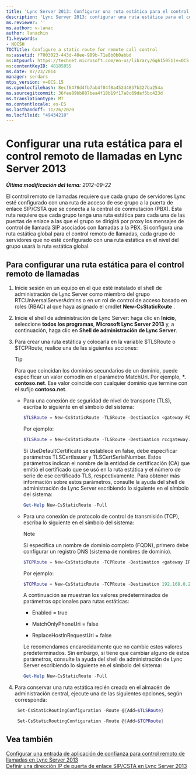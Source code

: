 ```yaml
---
title: 'Lync Server 2013: Configurar una ruta estática para el control remoto de llamadas'
description: 'Lync Server 2013: configurar una ruta estática para el control remoto de llamadas.'
ms.reviewer: ''
ms.author: v-lanac
author: lanachin
f1.keywords:
- NOCSH
TOCTitle: Configure a static route for remote call control
ms:assetid: f7003023-443d-48ee-989b-71e8b0b0abbd
ms:mtpsurl: https://technet.microsoft.com/en-us/library/Gg615051(v=OCS.15)
ms:contentKeyID: 48185855
ms.date: 07/23/2014
manager: serdars
mtps_version: v=OCS.15
ms.openlocfilehash: 8ecf6478d4fb7ab4f04f8a452d4837b327ba254a
ms.sourcegitcommit: 36fee89bb887bea4f18b19f17a8c69daf5bc423d
ms.translationtype: MT
ms.contentlocale: es-ES
ms.lasthandoff: 11/26/2020
ms.locfileid: "49434210"
---
```

# <a name="configure-a-static-route-for-remote-call-control-in-lync-server-2013"></a>Configurar una ruta estática para el control remoto de llamadas en Lync Server 2013

<div data-xmlns="http://www.w3.org/1999/xhtml">

<div class="topic" data-xmlns="http://www.w3.org/1999/xhtml" data-msxsl="urn:schemas-microsoft-com:xslt" data-cs="https://msdn.microsoft.com/">

<div data-asp="https://msdn2.microsoft.com/asp">



</div>

<div id="mainSection">

<div id="mainBody">

<span> </span>

_**Última modificación del tema:** 2012-09-22_

El control remoto de llamadas requiere que cada grupo de servidores Lync esté configurado con una ruta de acceso de ese grupo a la puerta de enlace SIP/CSTA que se conecta a la central de conmutación (PBX). Esta ruta requiere que cada grupo tenga una ruta estática para cada una de las puertas de enlace a las que el grupo se dirigirá por proxy los mensajes de control de llamada SIP asociados con llamadas a la PBX. Si configura una ruta estática global para el control remoto de llamadas, cada grupo de servidores que no esté configurado con una ruta estática en el nivel del grupo usará la ruta estática global.

<div>

## <a name="to-configure-a-static-route-for-remote-call-control"></a>Para configurar una ruta estática para el control remoto de llamadas

1.  Inicie sesión en un equipo en el que esté instalado el shell de administración de Lync Server como miembro del grupo RTCUniversalServerAdmins o en un rol de control de acceso basado en roles (RBAC) al que haya asignado el cmdlet **New-CsStaticRoute** .

2.  Inicie el shell de administración de Lync Server: haga clic en **Inicio**, seleccione **todos los programas**, **Microsoft Lync Server 2013** y, a continuación, haga clic en **Shell de administración de Lync Server**.

3.  Para crear una ruta estática y colocarla en la variable $TLSRoute o $TCPRoute, realice una de las siguientes acciones:
    
    <div class="">
    

    > [!TIP]  
    > Para que coincidan los dominios secundarios de un dominio, puede especificar un valor comodín en el parámetro MatchUri. Por ejemplo, <STRONG>*. contoso.net</STRONG>. Ese valor coincide con cualquier dominio que termine con el sufijo <STRONG>contoso.net</STRONG>.

    
    </div>
    
      - Para una conexión de seguridad de nivel de transporte (TLS), escriba lo siguiente en el símbolo del sistema:
        
        ```powershell
        $TLSRoute = New-CsStaticRoute -TLSRoute -Destination <gateway FQDN> -Port <gateway SIP listening port> -UseDefaultCertificate $true -MatchUri <destination domain>
        ```
        Por ejemplo:
        ```powershell
        $TLSRoute = New-CsStaticRoute -TLSRoute -Destination rccgateway.contoso.net -Port 5065 -UseDefaultCertificate $true -MatchUri *.contoso.net
        ```
        Si UseDefaultCertificate se establece en false, debe especificar parámetros TLSCertIssuer y TLSCertSerialNumber. Estos parámetros indican el nombre de la entidad de certificación (CA) que emitió el certificado que se usó en la ruta estática y el número de serie de ese certificado TLS, respectivamente. Para obtener más información sobre estos parámetros, consulte la ayuda del shell de administración de Lync Server escribiendo lo siguiente en el símbolo del sistema:
        ```powershell
        Get-Help New-CsStaticRoute -Full
        ```
      - Para una conexión de protocolo de control de transmisión (TCP), escriba lo siguiente en el símbolo del sistema:
        
        <div class="">
        

        > [!NOTE]  
        > Si especifica un nombre de dominio completo (FQDN), primero debe configurar un registro DNS (sistema de nombres de dominio).

        
        </div>
        
        ```powershell
        $TCPRoute = New-CsStaticRoute -TCPRoute -Destination <gateway IP address or FQDN> -Port <gateway SIP listening port> -MatchUri <destination domain>
        ```
        Por ejemplo:
        ```powershell
        $TCPRoute = New-CsStaticRoute -TCPRoute -Destination 192.168.0.240 -Port 5065 -MatchUri *.contoso.net
        ```
        A continuación se muestran los valores predeterminados de parámetros opcionales para rutas estáticas:
        
          - Enabled = true
        
          - MatchOnlyPhoneUri = false
        
          - ReplaceHostInRequestUri = false
        
        Le recomendamos encarecidamente que no cambie estos valores predeterminados. Sin embargo, si tiene que cambiar alguno de estos parámetros, consulte la ayuda del shell de administración de Lync Server escribiendo lo siguiente en el símbolo del sistema:
        ```powershell
        Get-Help New-CsStaticRoute -Full
        ```
4.  Para conservar una ruta estática recién creada en el almacén de administración central, ejecute una de las siguientes opciones, según corresponda:
    
       ```powershell
        Set-CsStaticRoutingConfiguration -Route @{Add=$TLSRoute}
       ```
    
       ```powershell
        Set-CsStaticRoutingConfiguration -Route @{Add=$TCPRoute}
       ```

</div>

<div>

## <a name="see-also"></a>Vea también


[Configurar una entrada de aplicación de confianza para control remoto de llamadas en Lync Server 2013](lync-server-2013-configure-a-trusted-application-entry-for-remote-call-control.md)  
[Definir una dirección IP de puerta de enlace SIP/CSTA en Lync Server 2013](lync-server-2013-define-a-sip-csta-gateway-ip-address.md)  
  

</div>

</div>

<span> </span>

</div>

</div>

</div>

